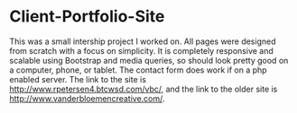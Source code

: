 # Client-Portfolio-Site
This was a small intership project I worked on.  All pages were designed from scratch with a focus on simplicity.  It is completely responsive and scalable using Bootstrap and media queries, so should look pretty good on a computer, phone, or tablet.  The contact form does work if on a php enabled server.  The link to the site is http://www.rpetersen4.btcwsd.com/vbc/, and the link to the older site is http://www.vanderbloemencreative.com/.  

